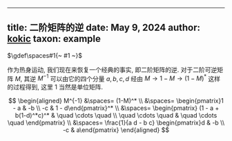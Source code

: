 
---
title: 二阶矩阵的逆
date: May 9, 2024
author: [kokic](/kokic.md)
taxon: example
---

$\gdef\spaces#1{~ #1 ~}$

作为热身运动, 我们现在来恢复一个经典的事实, 即二阶矩阵的逆. 对于二阶可逆矩阵 $M$, 其逆 $M^{-1}$ 可以由它的四个分量 $a,b,c,d$ 经由 $M \to 1-M \to (1-M)^*$ 这样的过程得到, 这里 $1$ 当然是单位矩阵. 

$$
\begin{aligned}
M^{-1}
&\spaces= (1-M)^* \\
&\spaces= \begin{pmatrix}1 - a & -b \\ -c & 1 - d\end{pmatrix}^* \\
&\spaces= \begin{pmatrix}
  (1 - a + b(1-d)^*c)^* & \quad \cdots \quad \\ 
  \quad \cdots \quad & \quad \cdots \quad
  \end{pmatrix} \\
&\spaces= \frac{1}{a d - b c} \begin{pmatrix}d & -b \\ -c & a\end{pmatrix}
\end{aligned}
$$
